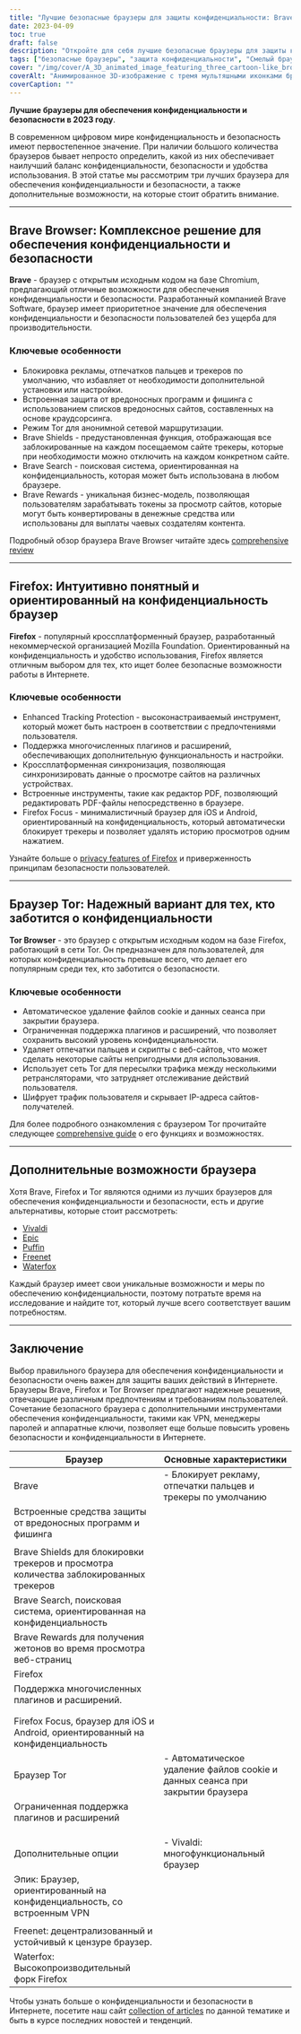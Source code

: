 ```yaml
---
title: "Лучшие безопасные браузеры для защиты конфиденциальности: Brave, Firefox и Tor"
date: 2023-04-09
toc: true
draft: false
description: "Откройте для себя лучшие безопасные браузеры для защиты конфиденциальности, в том числе Brave, Firefox и Tor, и узнайте об их особенностях и преимуществах."
tags: ["безопасные браузеры", "защита конфиденциальности", "Смелый браузер", "Firefox", "Тор", "безопасность в Интернете", "конфиденциальность в интернете", "возможности браузера", "блокировка рекламы", "защита от слежения", "с открытым исходным кодом", "кросс-платформенный", "Фокус Firefox", "Сеть Tor", "альтернативные браузеры", "Вивальди", "Epic", "Puffin", "Waterfox"]
cover: "/img/cover/A_3D_animated_image_featuring_three_cartoon-like_browser.png"
coverAlt: "Анимированное 3D-изображение с тремя мультяшными иконками браузеров Brave, Firefox и Tor, окруженными щитом, символизирующим защиту конфиденциальности, с висячим замком в верхней части."
coverCaption: ""
---
```


**Лучшие браузеры для обеспечения конфиденциальности и безопасности в 2023 году**.

В современном цифровом мире конфиденциальность и безопасность имеют первостепенное значение. При наличии большого количества браузеров бывает непросто определить, какой из них обеспечивает наилучший баланс конфиденциальности, безопасности и удобства использования. В этой статье мы рассмотрим три лучших браузера для обеспечения конфиденциальности и безопасности, а также дополнительные возможности, на которые стоит обратить внимание.

______

## Brave Browser: Комплексное решение для обеспечения конфиденциальности и безопасности

**Brave** - браузер с открытым исходным кодом на базе Chromium, предлагающий отличные возможности для обеспечения конфиденциальности и безопасности. Разработанный компанией Brave Software, браузер имеет приоритетное значение для обеспечения конфиденциальности и безопасности пользователей без ущерба для производительности.

### Ключевые особенности

- Блокировка рекламы, отпечатков пальцев и трекеров по умолчанию, что избавляет от необходимости дополнительной установки или настройки.
- Встроенная защита от вредоносных программ и фишинга с использованием списков вредоносных сайтов, составленных на основе краудсорсинга.
- Режим Tor для анонимной сетевой маршрутизации.
- Brave Shields - предустановленная функция, отображающая все заблокированные на каждом посещаемом сайте трекеры, которые при необходимости можно отключить на каждом конкретном сайте.
- Brave Search - поисковая система, ориентированная на конфиденциальность, которая может быть использована в любом браузере.
- Brave Rewards - уникальная бизнес-модель, позволяющая пользователям зарабатывать токены за просмотр сайтов, которые могут быть конвертированы в денежные средства или использованы для выплаты чаевых создателям контента.

Подробный обзор браузера Brave Browser читайте здесь [comprehensive review](https://zapier.com/blog/brave-browser-review/)

______

## Firefox: Интуитивно понятный и ориентированный на конфиденциальность браузер

**Firefox** - популярный кроссплатформенный браузер, разработанный некоммерческой организацией Mozilla Foundation. Ориентированный на конфиденциальность и удобство использования, Firefox является отличным выбором для тех, кто ищет более безопасные возможности работы в Интернете.

### Ключевые особенности

- Enhanced Tracking Protection - высоконастраиваемый инструмент, который может быть настроен в соответствии с предпочтениями пользователя.
- Поддержка многочисленных плагинов и расширений, обеспечивающих дополнительную функциональность и настройки.
- Кроссплатформенная синхронизация, позволяющая синхронизировать данные о просмотре сайтов на различных устройствах.
- Встроенные инструменты, такие как редактор PDF, позволяющий редактировать PDF-файлы непосредственно в браузере.
- Firefox Focus - минималистичный браузер для iOS и Android, ориентированный на конфиденциальность, который автоматически блокирует трекеры и позволяет удалять историю просмотров одним нажатием.

Узнайте больше о [privacy features of Firefox](https://support.mozilla.org/en-US/kb/firefox-privacy-and-security-features) и приверженность принципам безопасности пользователей.

______

## Браузер Tor: Надежный вариант для тех, кто заботится о конфиденциальности

**Tor Browser** - это браузер с открытым исходным кодом на базе Firefox, работающий в сети Tor. Он предназначен для пользователей, для которых конфиденциальность превыше всего, что делает его популярным среди тех, кто заботится о безопасности.

### Ключевые особенности

- Автоматическое удаление файлов cookie и данных сеанса при закрытии браузера.
- Ограниченная поддержка плагинов и расширений, что позволяет сохранить высокий уровень конфиденциальности.
- Удаляет отпечатки пальцев и скрипты с веб-сайтов, что может сделать некоторые сайты непригодными для использования.
- Использует сеть Tor для пересылки трафика между несколькими ретрансляторами, что затрудняет отслеживание действий пользователя.
- Шифрует трафик пользователя и скрывает IP-адреса сайтов-получателей.

Для более подробного ознакомления с браузером Tor прочитайте следующее [comprehensive guide](https://restoreprivacy.com/tor/) о его функциях и возможностях.

______

## Дополнительные возможности браузера

Хотя Brave, Firefox и Tor являются одними из лучших браузеров для обеспечения конфиденциальности и безопасности, есть и другие альтернативы, которые стоит рассмотреть:

- [Vivaldi](https://vivaldi.com/)
- [Epic](https://www.epicbrowser.com/)
- [Puffin](https://www.puffin.com/)
- [Freenet](https://freenetproject.org/)
- [Waterfox](https://www.waterfox.net/)

Каждый браузер имеет свои уникальные возможности и меры по обеспечению конфиденциальности, поэтому потратьте время на исследование и найдите тот, который лучше всего соответствует вашим потребностям.

______

## Заключение

Выбор правильного браузера для обеспечения конфиденциальности и безопасности очень важен для защиты ваших действий в Интернете. Браузеры Brave, Firefox и Tor Browser предлагают надежные решения, отвечающие различным предпочтениям и требованиям пользователей. Сочетание безопасного браузера с дополнительными инструментами обеспечения конфиденциальности, такими как VPN, менеджеры паролей и аппаратные ключи, позволяет еще больше повысить уровень безопасности и конфиденциальности в Интернете.

| Браузер | Основные характеристики |
|----------------|---------------------------------------------------------------------------------------------------------------|
| Brave | - Блокирует рекламу, отпечатки пальцев и трекеры по умолчанию |
| Встроенные средства защиты от вредоносных программ и фишинга
| | | - Режим Tor для анонимной маршрутизации сети | |
Brave Shields для блокировки трекеров и просмотра количества заблокированных трекеров | | | | - Brave Search.
Brave Search, поисковая система, ориентированная на конфиденциальность | | | | - Brave Shields для блокировки трекеров и просмотра количества заблокированных трекеров.
Brave Rewards для получения жетонов во время просмотра веб-страниц | | | - Brave Search.
Firefox | | - Усиленная защита от отслеживания |
| Поддержка многочисленных плагинов и расширений.
| | | - Кросс-платформенная синхронизация |
| | | - Встроенные инструменты, такие как редактор PDF | |
Firefox Focus, браузер для iOS и Android, ориентированный на конфиденциальность | | | - Автоматическая синхронизация с другими платформами.
| Браузер Tor | - Автоматическое удаление файлов cookie и данных сеанса при закрытии браузера |
| Ограниченная поддержка плагинов и расширений
| | | - Удаляет отпечатки пальцев и скрипты с веб-сайтов | | | | | - Использует сеть Tor.
| | | - Использует сеть Tor для анонимного просмотра сайтов | | | | - Шифрует трафик пользователя.
| | | - Шифрует пользовательский трафик и скрывает IP-адреса |
| Дополнительные опции | - Vivaldi: многофункциональный браузер |
| Эпик: Браузер, ориентированный на конфиденциальность, со встроенным VPN |
| | | - Puffin: Облачный браузер с шифрованием трафика
| Freenet: децентрализованный и устойчивый к цензуре браузер.
| Waterfox: Высокопроизводительный форк Firefox |


Чтобы узнать больше о конфиденциальности и безопасности в Интернете, посетите наш сайт [collection of articles](https://simeononsecurity.ch/search/?q=privacy+and+security) по данной тематике и быть в курсе последних новостей и тенденций.


